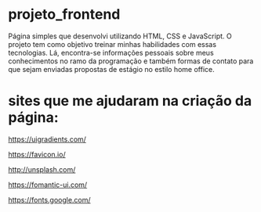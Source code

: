 # projeto_frontend

Página simples que desenvolvi utilizando HTML, CSS e JavaScript. O projeto tem como objetivo treinar minhas habilidades com essas tecnologias.
Lá, encontra-se informações pessoais sobre meus conhecimentos no ramo da programação e também formas de contato para que sejam enviadas propostas de estágio no estilo home office.

# sites que me ajudaram na criação da página:

https://uigradients.com/

https://favicon.io/

http://unsplash.com/

https://fomantic-ui.com/

https://fonts.google.com/
